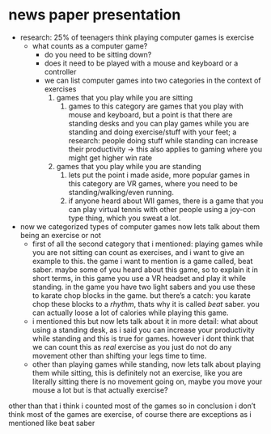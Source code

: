 # news paper presentation

- research: 25% of teenagers think playing computer games is exercise
    - what counts as a computer game?
        - do you need to be sitting down?
        - does it need to be played with a mouse and keyboard or a controller
        - we can list computer games into two categories in the context of exercises
            1. games that you play while you are sitting
                1. games to this category are games that you play with mouse and keyboard, but a point is that there are standing desks and you can play games while you are standing and doing exercise/stuff with your feet; a research: people doing stuff while standing can increase their productivity → this also applies to gaming where you might get higher win rate
            2. games that you play while you are standing
                1. lets put the point i made aside, more popular games in this category are VR games, where you need to be standing/walking/even running. 
                2. if anyone heard about WII games, there is a game that you can play virtual tennis with other people using a joy-con type thing, which you sweat a lot. 
- now we categorized types of computer games now lets talk about them being an exercise or not
    - first of all the second category that i mentioned: playing games while you are not sitting can count as exercises, and i want to give an example to this. the game i want to mention is a game called, beat saber. maybe some of you heard about this game, so to explain it in short terms, in this game you use a VR headset and play it while standing. in the game you have two light sabers and you use these to karate chop blocks in the game. but there’s a catch: you karate chop these blocks to a *rhythm*, thats why it is called *beat* saber. you can actually loose a lot of calories while playing this game.
    - i mentioned this but now lets talk about it in more detail: what about using a standing desk, as i said you can increase your productivity while standing and this is true for games. however i dont think that we can count this as *real* exercise as you just do not do any movement other than shifting your legs time to time.
    - other than playing games while standing, now lets talk about playing them while sitting, this is definitely not an exercise, like you are literally sitting there is no movement going on, maybe you move your mouse a lot but is that actually exercise?

other than that i think i counted most of the games so in conclusion i don’t think most of the games are exercise, of course there are exceptions as i mentioned like beat saber